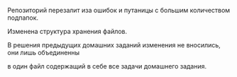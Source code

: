 Репозиторий перезалит иза ошибок и путаницы с большим количеством подпапок.

Изменена структура хранения файлов. 

В решения предыдущих домашних заданий изменения не вносились, они лишь объединенны 

в один файл содержащий в себе все задачи домашнего задания.